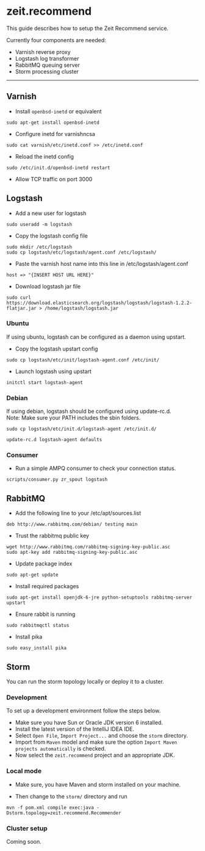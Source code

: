 # zeit.recommend

This guide describes how to setup the Zeit Recommend service.

Currently four components are needed:

* Varnish reverse proxy
* Logstash log transformer
* RabbitMQ queuing server
* Storm processing cluster

-------------------------------------------------------------------------------

## Varnish

* Install `openbsd-inetd` or equivalent

```shell
sudo apt-get install openbsd-inetd
```

* Configure inetd for varnishncsa

```shell
sudo cat varnish/etc/inetd.conf >> /etc/inetd.conf
```

* Reload the inetd config

```shell
sudo /etc/init.d/openbsd-inetd restart
```

* Allow TCP traffic on port 3000

## Logstash

* Add a new user for logstash

```shell
sudo useradd -m logstash
```

* Copy the logstash config file

```shell
sudo mkdir /etc/logstash
sudo cp logstash/etc/logstash/agent.conf /etc/logstash/
```

* Paste the varnish host name into this line in /etc/logstash/agent.conf

```shell
host => "{INSERT HOST URL HERE}"
```

* Download logstash jar file

```shell
sudo curl https://download.elasticsearch.org/logstash/logstash/logstash-1.2.2-flatjar.jar > /home/logstash/logstash.jar
```

### Ubuntu

If using ubuntu, logstash can be configured as a daemon using upstart.

* Copy the logstash upstart config

```shell
sudo cp logstash/etc/init/logstash-agent.conf /etc/init/
```

* Launch logstash using upstart

```shell
initctl start logstash-agent
```

### Debian

If using debian, logstash should be configured using update-rc.d.    
Note: Make sure your PATH includes the sbin folders.

```shell
sudo cp logstash/etc/init.d/logstash-agent /etc/init.d/
```

```shell
update-rc.d logstash-agent defaults
```

### Consumer

* Run a simple AMPQ consumer to check your connection status.

```shell
scripts/consumer.py zr_spout logstash
```

## RabbitMQ

* Add the following line to your /etc/apt/sources.list

```shell
deb http://www.rabbitmq.com/debian/ testing main
```

* Trust the rabbitmq public key

```shell
wget http://www.rabbitmq.com/rabbitmq-signing-key-public.asc
sudo apt-key add rabbitmq-signing-key-public.asc
```

* Update package index

```shell
sudo apt-get update
```

* Install required packages

```shell
sudo apt-get install openjdk-6-jre python-setuptools rabbitmq-server upstart
```

* Ensure rabbit is running

```shell
sudo rabbitmqctl status
```

* Install pika

```shell
sudo easy_install pika
```

## Storm

You can run the storm topology locally or deploy it to a cluster.

### Development

To set up a development environment follow the steps below.

* Make sure you have Sun or Oracle JDK version 6 installed.
* Install the latest version of the IntelliJ IDEA IDE.
* Select `Open File`, `Import Project...` and choose the `storm` directory.
* Import from `Maven` model and make sure the option `Import Maven projects automatically` is checked.
* Now select the `zeit.recommend` project and an appropriate JDK.

### Local mode

* Make sure, you have Maven and storm installed on your machine.

* Then change to the `storm/` directory and run

```shell
mvn -f pom.xml compile exec:java -Dstorm.topology=zeit.recommend.Recommender
```

### Cluster setup

Coming soon.

